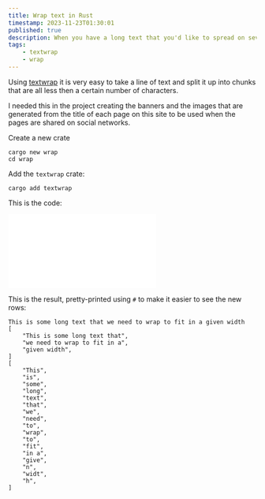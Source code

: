 ```yaml
---
title: Wrap text in Rust
timestamp: 2023-11-23T01:30:01
published: true
description: When you have a long text that you'd like to spread on several shorter rows.
tags:
    - textwrap
    - wrap
---
```


Using [textwrap](https://crates.io/crates/textwrap) it is very easy to take a line of text and split it up into chunks that are all less then a certain number of characters.

I needed this in the project creating the banners and the images that are generated from the title of each page on this site to be used when the pages are shared on social networks.


Create a new crate

```
cargo new wrap
cd wrap
```

Add the `textwrap` crate:

```
cargo add textwrap
```

This is the code:

![](examples/wrap/src/main.rs)

This is the result, pretty-printed using `#` to make it easier to see the new rows:

```
This is some long text that we need to wrap to fit in a given width
[
    "This is some long text that",
    "we need to wrap to fit in a",
    "given width",
]
[
    "This",
    "is",
    "some",
    "long",
    "text",
    "that",
    "we",
    "need",
    "to",
    "wrap",
    "to",
    "fit",
    "in a",
    "give",
    "n",
    "widt",
    "h",
]
```


